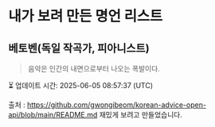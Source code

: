 # 내가 보려 만든 명언 리스트

##  베토벤(독일 작곡가, 피아니스트)
> 음악은 인간의 내면으로부터 나오는 폭발이다.


⏳ 업데이트 시간: 2025-06-05 08:57:37 (UTC)

출처 : https://github.com/gwongibeom/korean-advice-open-api/blob/main/README.md
재밌게 보려고 만들었습니다.
